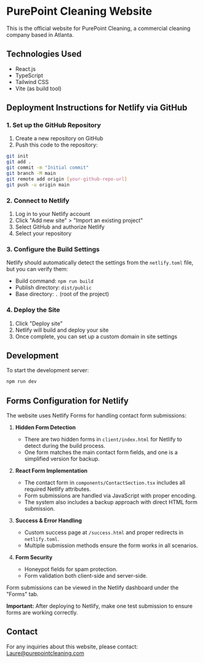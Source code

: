 # PurePoint Cleaning Website

This is the official website for PurePoint Cleaning, a commercial cleaning company based in Atlanta.

## Technologies Used

- React.js
- TypeScript
- Tailwind CSS
- Vite (as build tool)

## Deployment Instructions for Netlify via GitHub

### 1. Set up the GitHub Repository

1. Create a new repository on GitHub
2. Push this code to the repository:

```bash
git init
git add .
git commit -m "Initial commit"
git branch -M main
git remote add origin [your-github-repo-url]
git push -u origin main
```

### 2. Connect to Netlify

1. Log in to your Netlify account
2. Click "Add new site" > "Import an existing project"
3. Select GitHub and authorize Netlify
4. Select your repository

### 3. Configure the Build Settings

Netlify should automatically detect the settings from the `netlify.toml` file, but you can verify them:

- Build command: `npm run build`
- Publish directory: `dist/public`
- Base directory: `.` (root of the project)

### 4. Deploy the Site

1. Click "Deploy site"
2. Netlify will build and deploy your site
3. Once complete, you can set up a custom domain in site settings

## Development

To start the development server:

```bash
npm run dev
```

## Forms Configuration for Netlify

The website uses Netlify Forms for handling contact form submissions:

1. **Hidden Form Detection**
   - There are two hidden forms in `client/index.html` for Netlify to detect during the build process.
   - One form matches the main contact form fields, and one is a simplified version for backup.

2. **React Form Implementation**
   - The contact form in `components/ContactSection.tsx` includes all required Netlify attributes.
   - Form submissions are handled via JavaScript with proper encoding.
   - The system also includes a backup approach with direct HTML form submission.

3. **Success & Error Handling**
   - Custom success page at `/success.html` and proper redirects in `netlify.toml`.
   - Multiple submission methods ensure the form works in all scenarios.

4. **Form Security**
   - Honeypot fields for spam protection.
   - Form validation both client-side and server-side.

Form submissions can be viewed in the Netlify dashboard under the "Forms" tab.

**Important:** After deploying to Netlify, make one test submission to ensure forms are working correctly.

## Contact

For any inquiries about this website, please contact: Laure@purepointcleaning.com